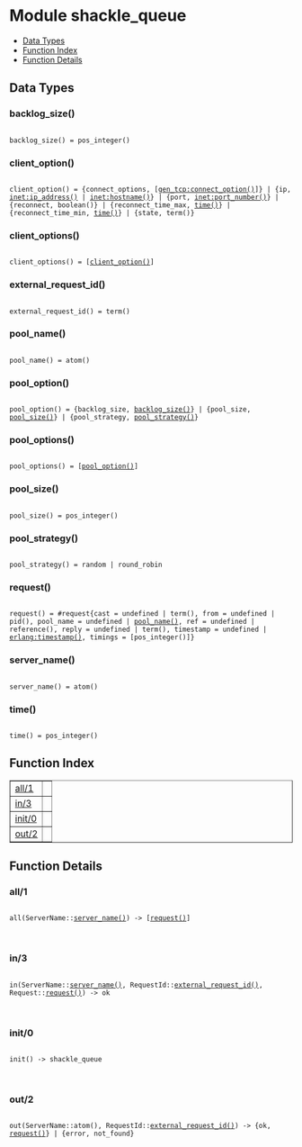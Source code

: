 

# Module shackle_queue #
* [Data Types](#types)
* [Function Index](#index)
* [Function Details](#functions)

<a name="types"></a>

## Data Types ##




### <a name="type-backlog_size">backlog_size()</a> ###


<pre><code>
backlog_size() = pos_integer()
</code></pre>




### <a name="type-client_option">client_option()</a> ###


<pre><code>
client_option() = {connect_options, [<a href="gen_tcp.md#type-connect_option">gen_tcp:connect_option()</a>]} | {ip, <a href="inet.md#type-ip_address">inet:ip_address()</a> | <a href="inet.md#type-hostname">inet:hostname()</a>} | {port, <a href="inet.md#type-port_number">inet:port_number()</a>} | {reconnect, boolean()} | {reconnect_time_max, <a href="#type-time">time()</a>} | {reconnect_time_min, <a href="#type-time">time()</a>} | {state, term()}
</code></pre>




### <a name="type-client_options">client_options()</a> ###


<pre><code>
client_options() = [<a href="#type-client_option">client_option()</a>]
</code></pre>




### <a name="type-external_request_id">external_request_id()</a> ###


<pre><code>
external_request_id() = term()
</code></pre>




### <a name="type-pool_name">pool_name()</a> ###


<pre><code>
pool_name() = atom()
</code></pre>




### <a name="type-pool_option">pool_option()</a> ###


<pre><code>
pool_option() = {backlog_size, <a href="#type-backlog_size">backlog_size()</a>} | {pool_size, <a href="#type-pool_size">pool_size()</a>} | {pool_strategy, <a href="#type-pool_strategy">pool_strategy()</a>}
</code></pre>




### <a name="type-pool_options">pool_options()</a> ###


<pre><code>
pool_options() = [<a href="#type-pool_option">pool_option()</a>]
</code></pre>




### <a name="type-pool_size">pool_size()</a> ###


<pre><code>
pool_size() = pos_integer()
</code></pre>




### <a name="type-pool_strategy">pool_strategy()</a> ###


<pre><code>
pool_strategy() = random | round_robin
</code></pre>




### <a name="type-request">request()</a> ###


<pre><code>
request() = #request{cast = undefined | term(), from = undefined | pid(), pool_name = undefined | <a href="#type-pool_name">pool_name()</a>, ref = undefined | reference(), reply = undefined | term(), timestamp = undefined | <a href="erlang.md#type-timestamp">erlang:timestamp()</a>, timings = [pos_integer()]}
</code></pre>




### <a name="type-server_name">server_name()</a> ###


<pre><code>
server_name() = atom()
</code></pre>




### <a name="type-time">time()</a> ###


<pre><code>
time() = pos_integer()
</code></pre>

<a name="index"></a>

## Function Index ##


<table width="100%" border="1" cellspacing="0" cellpadding="2" summary="function index"><tr><td valign="top"><a href="#all-1">all/1</a></td><td></td></tr><tr><td valign="top"><a href="#in-3">in/3</a></td><td></td></tr><tr><td valign="top"><a href="#init-0">init/0</a></td><td></td></tr><tr><td valign="top"><a href="#out-2">out/2</a></td><td></td></tr></table>


<a name="functions"></a>

## Function Details ##

<a name="all-1"></a>

### all/1 ###

<pre><code>
all(ServerName::<a href="#type-server_name">server_name()</a>) -&gt; [<a href="#type-request">request()</a>]
</code></pre>
<br />

<a name="in-3"></a>

### in/3 ###

<pre><code>
in(ServerName::<a href="#type-server_name">server_name()</a>, RequestId::<a href="#type-external_request_id">external_request_id()</a>, Request::<a href="#type-request">request()</a>) -&gt; ok
</code></pre>
<br />

<a name="init-0"></a>

### init/0 ###

<pre><code>
init() -&gt; shackle_queue
</code></pre>
<br />

<a name="out-2"></a>

### out/2 ###

<pre><code>
out(ServerName::atom(), RequestId::<a href="#type-external_request_id">external_request_id()</a>) -&gt; {ok, <a href="#type-request">request()</a>} | {error, not_found}
</code></pre>
<br />

